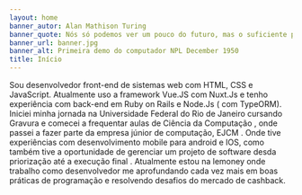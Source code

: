 ```yaml
---
layout: home
banner_autor: Alan Mathison Turing
banner_quote: Nós só podemos ver um pouco do futuro, mas o suficiente para perceber que há muito a fazer.
banner_url: banner.jpg
banner_alt: Primeira demo do computador NPL December 1950
title: Início
---
```


Sou desenvolvedor front-end de sistemas web com HTML, CSS e JavaScript. Atualmente uso a framework Vue.JS com Nuxt.Js e tenho experiência com back-end em Ruby on Rails e Node.Js ( com TypeORM). Iniciei minha jornada na Universidade Federal do Rio de Janeiro cursando Gravura e comecei a frequentar aulas de Ciência da Computação , onde passei a fazer parte da empresa júnior de computação, EJCM . Onde tive experiências com desenvolvimento mobile para android e IOS, como também tive a oportunidade de gerenciar um projeto de software desda priorização até a execução final . Atualmente estou na lemoney onde trabalho como desenvolvedor me aprofundando cada vez mais em boas práticas de programação e resolvendo desafios do mercado de cashback.
